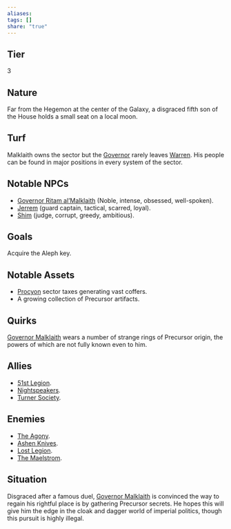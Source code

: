 ```yaml
---
aliases: 
tags: []
share: "true"
---
```

## Tier

3

## Nature

Far from the Hegemon at the center of the Galaxy, a disgraced fifth son of the House holds a small seat on a local moon.

## Turf

Malklaith owns the sector but the [Governor](../Characters/Governor%20Ritam%20al%E2%80%99Malklaith.md) rarely leaves [Warren](../Procyon/Rin/Warren.md). His people can be found in major positions in every system of the sector.

## Notable NPCs

- [Governor Ritam al’Malklaith](../Characters/Governor%20Ritam%20al%E2%80%99Malklaith.md) (Noble, intense, obsessed, well-spoken).
- [Jerrem](Jerrem.md) (guard captain, tactical, scarred, loyal).
- [Shim](Shim.md) (judge, corrupt, greedy, ambitious).


## Goals

Acquire the Aleph key.

## Notable Assets

- [Procyon](../Procyon/index.md) sector taxes generating vast coffers.
- A growing collection of Precursor artifacts.


## Quirks

[Governor Malklaith](../Characters/Governor%20Ritam%20al%E2%80%99Malklaith.md) wears a number of strange rings of Precursor origin, the powers of which are not fully known even to him.

## Allies

- [51st Legion](./51st%20Legion.md).
- [Nightspeakers](./Nightspeakers.md).
- [Turner Society](./Turner%20Society.md).


## Enemies

- [The Agony](./The%20Agony.md).
- [Ashen Knives](./Ashen%20Knives.md).
- [Lost Legion](./Lost%20Legion.md).
- [The Maelstrom](./The%20Maelstrom.md).


## Situation

Disgraced after a famous duel, [Governor Malklaith](../Characters/Governor%20Ritam%20al%E2%80%99Malklaith.md) is convinced the way to regain his rightful place is by gathering Precursor secrets. He hopes this will give him the edge in the cloak and dagger world of imperial politics, though this pursuit is highly illegal.
